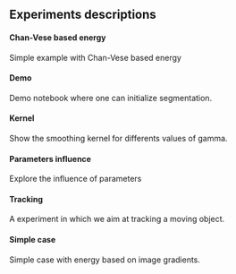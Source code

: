 ## Experiments descriptions

#### Chan-Vese based energy
Simple example with Chan-Vese based energy
#### Demo
Demo notebook where one can initialize segmentation.
#### Kernel
Show the smoothing kernel for differents values of gamma.
#### Parameters influence
Explore the influence of parameters
#### Tracking
A experiment in which we aim at tracking a moving object.
#### Simple case
Simple case with energy based on image gradients.
